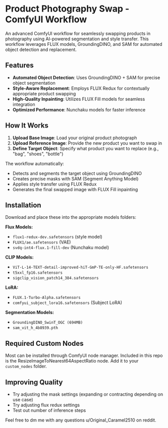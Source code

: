 # Product Photography Swap - ComfyUI Workflow

An advanced ComfyUI workflow for seamlessly swapping products in photography using AI-powered segmentation and style transfer. This workflow leverages FLUX models, GroundingDINO, and SAM for automated object detection and replacement.

## Features

- **Automated Object Detection**: Uses GroundingDINO + SAM for precise object segmentation
- **Style-Aware Replacement**: Employs FLUX Redux for contextually appropriate product swapping
- **High-Quality Inpainting**: Utilizes FLUX Fill models for seamless integration
- **Optimized Performance**: Nunchaku models for faster inference

## How It Works

1. **Upload Base Image**: Load your original product photograph
2. **Upload Reference Image**: Provide the new product you want to swap in
3. **Define Target Object**: Specify what product you want to replace (e.g., "bag", "shoes", "bottle")

The workflow automatically:

- Detects and segments the target object using GroundingDINO
- Creates precise masks with SAM (Segment Anything Model)
- Applies style transfer using FLUX Redux
- Generates the final swapped image with FLUX Fill inpainting

## Installation

Download and place these into the appropriate models folders:

**Flux Models:**

- `flux1-redux-dev.safetensors` (style model)
- `FLUX1/ae.safetensors` (VAE)
- `svdq-int4-flux.1-fill-dev` (Nunchaku model)

**CLIP Models:**

- `ViT-L-14-TEXT-detail-improved-hiT-GmP-TE-only-HF.safetensors`
- `t5xxl_fp16.safetensors`
- `sigclip_vision_patch14_384.safetensors`

**LoRA:**

- `FLUX.1-Turbo-Alpha.safetensors`
- `comfyui_subject_lora16.safetensors` (Subject LoRA)

**Segmentation Models:**

- `GroundingDINO_SwinT_OGC (694MB)`
- `sam_vit_h_4b8939.pth`

## Required Custom Nodes

Most can be installed through ComfyUI node manager. Included in this repo is the ResizeImageToNearest64AspectRatio node. Add it to your `custom_nodes` folder.

## Improving Quality

- Try adjusting the mask settings (expanding or contracting depending on use case)
- Try adjusting flux redux settings
- Test out number of inference steps

Feel free to dm me with any questions u/Original_Caramel2510 on reddit.
